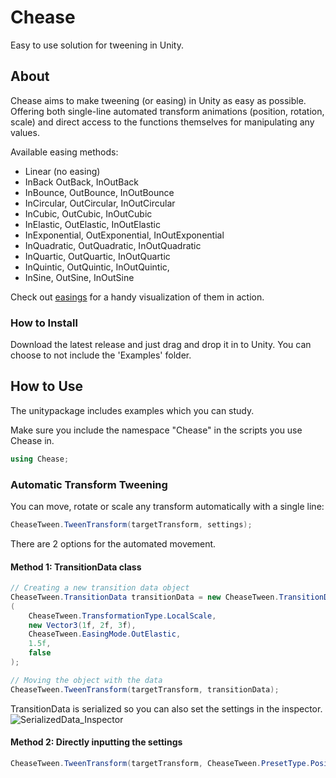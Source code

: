 # Chease
Easy to use solution for tweening in Unity.

## About
Chease aims to make tweening (or easing) in Unity as easy as possible. Offering both single-line automated transform animations (position, rotation, scale) and direct access to the functions themselves for manipulating any values.

Available easing methods:
- Linear (no easing)
- InBack OutBack, InOutBack
- InBounce, OutBounce, InOutBounce
- InCircular, OutCircular, InOutCircular
- InCubic, OutCubic, InOutCubic
- InElastic, OutElastic, InOutElastic
- InExponential, OutExponential, InOutExponential
- InQuadratic, OutQuadratic, InOutQuadratic
- InQuartic, OutQuartic, InOutQuartic
- InQuintic, OutQuintic, InOutQuintic,
- InSine, OutSine, InOutSine

Check out [easings](https://easings.net) for a handy visualization of them in action.

### How to Install
Download the latest release and just drag and drop it in to Unity. You can choose to not include the 'Examples' folder.


## How to Use

The unitypackage includes examples which you can study.

Make sure you include the namespace "Chease" in the scripts you use Chease in. 
```cs
using Chease;
```

### Automatic Transform Tweening
You can move, rotate or scale any transform automatically with a single line:
```cs
CheaseTween.TweenTransform(targetTransform, settings);
```


There are 2 options for the automated movement.

#### Method 1: TransitionData class
```cs
// Creating a new transition data object
CheaseTween.TransitionData transitionData = new CheaseTween.TransitionData
(
	CheaseTween.TransformationType.LocalScale,
	new Vector3(1f, 2f, 3f),
	CheaseTween.EasingMode.OutElastic,
	1.5f,
	false
);

// Moving the object with the data
CheaseTween.TweenTransform(targetTransform, transitionData);
```
TransitionData is serialized so you can also set the settings in the inspector.
![SerializedData_Inspector](https://github.com/user-attachments/assets/88fe5b3e-2870-4e80-8237-88435bb10595)


#### Method 2: Directly inputting the settings
```cs
CheaseTween.TweenTransform(targetTransform, CheaseTween.PresetType.Position, randomPosition, CheaseTween.EasingMode.InOutBack, 1f, false);
```

